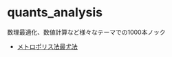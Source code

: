# quants_analysis
数理最適化、数値計算など様々なテーマでの1000本ノック
- [メトロポリス法最尤法](https://nbviewer.org/github/ruofan-he/quants_analysis/blob/main/%E3%83%A1%E3%83%88%E3%83%AD%E3%83%9D%E3%83%AA%E3%82%B9%E3%83%95%E3%82%A3%E3%83%83%E3%83%86%E3%82%A3%E3%83%B3%E3%82%B0/%E3%83%A1%E3%83%88%E3%83%AD%E3%83%9D%E3%83%AA%E3%82%B9%E6%B3%95%E3%83%95%E3%82%A3%E3%83%83%E3%83%86%E3%82%A3%E3%83%B3%E3%82%B0.ipynb)
